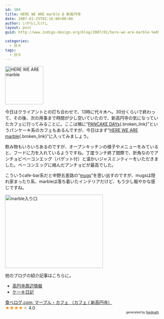 ```yaml
---
id: 104
title: HERE WE ARE marble @ 新高円寺
date: 2007-01-25T02:16:00+00:00
author: いがらしたけし
layout: post
guid: http://www.indigo-design.org/blog/2007/01/here-we-are-marble-%e6%96%b0%e9%ab%98%e5%86%86%e5%af%ba/

categories:
  - 日々
tags:
  - 日々
---
```

<img border="0" alt="HERE WE ARE marble" src="http://blog-imgs-29.fc2.com/a/r/m/armadillo75/logo.gif" style="width: 125px;height: 125px" />

今日はクライアントとの打ち合わせで、13時に代々木へ。30分くらいで終わって、その後、次の用事まで時間が少し空いていたので、新高円寺の気になっていたカフェに行ってみることに。ここは隣に&ldquo;[PANCAKE DAYs](http://www.pancakedays.jp/koenji_map.html){.broken_link}&rdquo;というパンケーキ系のカフェもあるんですが、今日はまず&ldquo;[HERE WE ARE marble](http://www.marbleweb.net/cafe/){.broken_link}&rdquo;に入ってみましょう。

飲み物もいろいろあるのですが、オープンキッチンの様子やメニューをみていると、フードに力を入れているようですね。丁度ランチ終了間際で、折角なのでアンチョビベーコンエッグ（バゲット付）と温かいジャスミンティーをいただきました。ベーコンエッグに絡んだアンチョビが最高でした。

こういうcafe-bar系だと中野五差路の&ldquo;[mugs](http://mugs-coffee.de/)&rdquo;を思い出すのですが、mugsは隠れ家まったり系、marbleは落ち着いたインテリアだけど、もう少し賑やかな感じですね。

<img border="0" alt="marble入り口" src="http://blog-imgs-29.fc2.com/a/r/m/armadillo75/070124_1534~001.jpg" style="width: 320px;height: 240px" />

他のブログの紹介記事はこちらに。

  * [高円寺周辺情報](http://blog.goo.ne.jp/messi_19/e/9ef0eda0111710c7baa0cb7b749c2bd5)
  * [ケーキ日記](http://blog.goo.ne.jp/halfaperson/e/95ed087e8ba45e7cd65abb33973d93ee)

<div class="tabelog">
  <a href="http://r.tabelog.com/tokyo/rstdtl/13005577/" rel="tabelog-13005577-4.0" class="broken_link">食べログ.com: マーブル・カフェ （カフェ / 新高円寺）</a><br /><span style="color: #FF8C00">★★★★</span><span style="color: #A9A9A9">☆</span> 4.0
</div>

<div style="text-align: right;font-size: 10px">
  &nbsp;&nbsp;<span>generated by <a href="http://feedpath.jp">feedpath</a></span>
</div>
